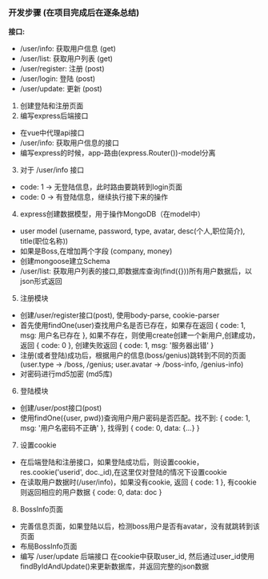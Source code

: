 ### 开发步骤 (在项目完成后在逐条总结)

**接口:**
- /user/info: 获取用户信息 (get)
- /user/list: 获取用户列表 (get)
- /user/register: 注册 (post)
- /user/login: 登陆 (post)
- /user/update: 更新 (post)

1. 创建登陆和注册页面
2. 编写express后端接口
  - 在vue中代理api接口
  - /user/info: 获取用户信息的接口
  - 编写express的时候，app-路由(express.Router())-model分离
3. 对于 /user/info 接口
  - code: 1 -> 无登陆信息，此时路由要跳转到login页面
  - code: 0 -> 有登陆信息，继续执行接下来的操作
4. express创建数据模型，用于操作MongoDB（在model中）
  - user model (username, password, type, avatar, desc(个人,职位简介), title(职位名称))
  - 如果是Boss,在增加两个字段 (company, money)
  - 创建mongoose建立Schema
  - /user/list: 获取用户列表的接口,即数据库查询(find({}))所有用户数据后，以json形式返回
5. 注册模块
  - 创建/user/register接口(post), 使用body-parse, cookie-parser
  - 首先使用findOne(user)查找用户名是否已存在，如果存在返回 { code: 1, msg: 用户名已存在 }, 如果不存在，则使用create创建一个新用户,创建成功，返回 { code: 0 }, 创建失败返回 { code: 1, msg: '服务器出错' }
  - 注册(或者登陆)成功后，根据用户的信息(boss/genius)跳转到不同的页面(user.type -> /boss, /genius; user.avatar -> /boss-info, /genius-info)
  - 对密码进行md5加密 (md5库)
6. 登陆模块
  - 创建/user/post接口(post)
  - 使用findOne({user, pwd})查询用户用户密码是否匹配。找不到: { code: 1, msg: '用户名密码不正确' }, 找得到 { code: 0, data: {...} }
7. 设置cookie
  - 在后端登陆和注册接口，如果登陆成功后，则设置cookie，res.cookie('userid', doc._id),在这里仅对登陆的情况下设置cookie
  - 在读取用户数据时(/user/info)，如果没有cookie, 返回 { code: 1 }, 有cookie则返回相应的用户数据 { code: 0, data: doc }

8. BossInfo页面
  - 完善信息页面，如果登陆以后，检测boss用户是否有avatar，没有就跳转到该页面
  - 布局BossInfo页面
  - 编写 /user/update 后端接口 在cookie中获取user_id, 然后通过user_id使用findByIdAndUpdate()来更新数据库，并返回完整的json数据
